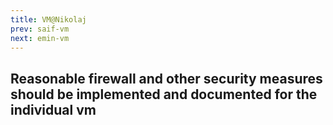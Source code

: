```yaml
---
title: VM@Nikolaj
prev: saif-vm
next: emin-vm
---
```


## Reasonable firewall and other security measures should be implemented and documented for the individual vm
